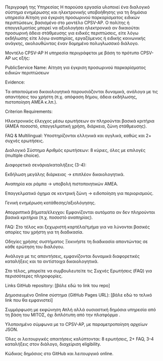 Περιγραφή της Υπηρεσίας
Η παρούσα εργασία υλοποιεί ένα διαλογικό σύστημα ενημέρωσης και ηλεκτρονικής υποβοήθησης για τη δημόσια υπηρεσία Αίτηση για έγκριση προσωρινού παρκαρίσματος ειδικών περιπτώσεων, βασισμένο στο μοντέλο CPSV-AP. Ο πολίτης ή επαγγελματίας μπορεί να αξιολογήσει ηλεκτρονικά αν δικαιούται προσωρινή άδεια στάθμευσης για ειδικές περιπτώσεις, είτε λόγω εκδήλωσης είτε λόγω αναπηρίας, εργαζόμενος ή ειδικής κοινωνικής ανάγκης, ακολουθώντας έναν δομημένο πολυγλωσσικό διάλογο.

Μοντέλο CPSV-AP
Η υπηρεσία περιγράφεται με βάση το πρότυπο CPSV-AP ως εξής:

PublicService Name: Αίτηση για έγκριση προσωρινού παρκαρίσματος ειδικών περιπτώσεων

Evidence:

Τα απαιτούμενα δικαιολογητικά παρουσιάζονται δυναμικά, ανάλογα με τις απαντήσεις του χρήστη (π.χ. απόφαση δήμου, άδεια εκδήλωσης, πιστοποίηση ΑΜΕΑ κ.λπ.).

Criterion Requirements:

Ηλεκτρονικός έλεγχος μέσω ερωτήσεων αν πληρούνται βασικά κριτήρια (ΑΜΕΑ ποσοστό, επαγγελματική χρήση, διάρκεια, ζώνη στάθμευσης).

FAQ & Multilingual: Υποστηρίζονται ελληνικά και αγγλικά, καθώς και 2+ συχνές ερωτήσεις.

Διαλογικό Σύστημα
Αριθμός ερωτήσεων: 8 κύριες, όλες με επιλογές (multiple choice).

Διαφορετικά σενάρια/καταλήξεις (3-4):

Εκδήλωση μεγάλης διάρκειας → επιπλέον δικαιολογητικά.

Αναπηρία και ράμπα → υποβολή πιστοποιητικών ΑΜΕΑ.

Επαγγελματικό όχημα σε κεντρική ζώνη → ειδοποίηση για περιορισμούς.

Γενική ενημέρωση κατάθεσης/αξιολόγησης.

Απορριπτικά βήματα/έλεγχοι: Εμφανίζονται αυτόματα αν δεν πληρούνται βασικά κριτήρια (π.χ. ποσοστό αναπηρίας).

FAQ: Στο τέλος και ξεχωριστή καρτέλα/τμήμα για να λύνονται βασικές απορίες του χρήστη για τη διαδικασία.

Οδηγίες χρήσης συστήματος
Ξεκινήστε τη διαδικασία απαντώντας σε κάθε ερώτηση του διαλόγου.

Ανάλογα με τις απαντήσεις, εμφανίζονται δυναμικά διαφορετικές καταλήξεις και τα αντίστοιχα δικαιολογητικά.

Στο τέλος, μπορείτε να συμβουλευτείτε τις Συχνές Ερωτήσεις (FAQ) για περισσότερες πληροφορίες.

Links
GitHub repository: [βάλε εδώ το link του repo]

Δημοσιευμένο Online σύστημα (GitHub Pages URL): [βάλε εδώ το τελικό link που θα εμφανιστεί]

Συμμόρφωση με εκφώνηση
Απλή αλλά ουσιαστική δημόσια υπηρεσία από τη βάση του ΜΙΤΟΣ, όχι διπλότυπη από την πλατφόρμα .

Υλοποιημένο σύμφωνα με το CPSV-AP, με παραμετροποίηση αρχείων JSON.

Όλες οι λειτουργικές απαιτήσεις καλύπτονται: 8 ερωτήσεις, 2+ FAQ, 3-4 καταλήξεις στον διάλογο, διαχείριση eligibility.

Κώδικας δημόσιος στο GitHub και λειτουργικό online.
